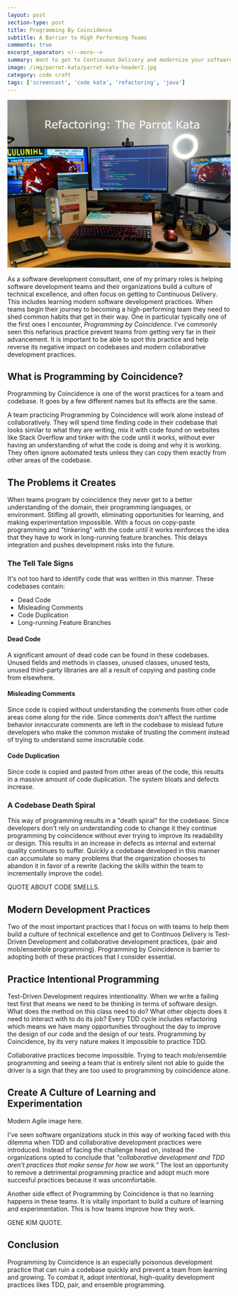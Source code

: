 ```yaml
---
layout: post
section-type: post
title: Programming By Coincidence
subtitle: A Barrier to High Performing Teams
comments: true
excerpt_separator: <!--more-->
summary: Want to get to Continuous Delivery and modernize your software development teams? It's time to leave practices like programming by coincidence behind. Read on to learn how to avoid it and adopt modern software development practices.
image: /img/parrot-kata/parrot-kata-header2.jpg
category: code craft
tags: ['screencast', 'code kata', 'refactoring', 'java']
---
```


<img src="/img/parrot-kata/parrot-kata-header1.jpg" alt="The Parrot Kata" class="img-responsive" />

As a software development consultant, one of my primary roles is helping software development teams and their organizations build a culture of technical excellence, and often focus on getting to Continuous Delivery. This includes learning modern software development practices. When teams begin their journey to becoming a high-performing team they need to shed common habits that get in their way. One in particular typically one of the first ones I encounter, _Programming by Coincidence_. I've commonly seen this nefarious practice prevent teams from getting very far in their advancement. It is important to be able to spot this practice and help reverse its negative impact on codebases and modern collaborative development practices.
<!--more-->

## What is Programming by Coincidence?

Programming by Coincidence is one of the worst practices for a team and codebase. It goes by a few different names but its effects are the same.

A team practicing Programming by Coincidence will work alone instead of collaboratively. They will spend time finding code in their codebase that looks similar to what they are writing, mix it with code found on websites like Stack Overflow and tinker with the code until it works, without ever having an understanding of what the code is doing and why it is working. They often ignore automated tests unless they can copy them exactly from other areas of the codebase. 

## The Problems it Creates
When teams program by coincidence they never get to a better understanding of the domain, their programming languages, or environment. Stifling all growth, eliminating opportunities for learning, and making experimentation impossible. With a focus on copy-paste programming and "tinkering" with the code until it works reinforces the idea that they have to work in long-running feature branches. This delays integration and pushes development risks into the future. 

### The Tell Tale Signs

It's not too hard to identify code that was written in this manner. These codebases contain:
* Dead Code
* Misleading Comments
* Code Duplication
* Long-running Feature Branches

#### Dead Code 

A significant amount of dead code can be found in these codebases. Unused fields and methods in classes, unused classes, unused tests, unused third-party libraries are all a result of copying and pasting code from elsewhere.


####  Misleading Comments 
Since code is copied without understanding the comments from other code areas come along for the ride. Since comments don't affect the runtime behavior innaccurate comments are left in the codebase to mislead future developers who make the common mistake of trusting the comment instead of trying to understand some inscrutable code. 


#### Code Duplication 
Since code is copied and pasted from other areas of the code, this results in a massive amount of code duplication. The system bloats and defects increase. 

### A Codebase Death Spiral
This way of programming results in a "death spiral" for the codebase. Since developers don't rely on understanding code to change it they continue programming by coincidence without ever trying to improve its readability or design. This results in an increase in defects as internal and external quality continues to suffer. Quickly a codebase developed in this manner can accumulate so many problems that the organization chooses to abandon it in favor of a rewrite (lacking the skills within the team to incrementally improve the code).


QUOTE ABOUT CODE SMELLS.


## Modern Development Practices
Two of the most important practices that I focus on with teams to help them build a culture of technical excellence and get to Continuos Delivery is Test-Driven Development and collaborative development practices, (pair and mob/ensemble programming). Programming by Coincidence is barrier to adopting both of these practices that I consider essential. 


## Practice Intentional Programming

Test-Driven Development requires intentionality. When we write a failing test first that means we need to be thinking in terms of software design. What does the method on this class need to do? What other objects does it need to interact with to do its job? Every TDD cycle includes refactoring which means we have many opportunities throughout the day to improve the design of our code and the design of our tests. Programming by Coincidence, by its very nature makes it impossible to practice TDD. 

Collaborative practices become impossible. Trying to teach mob/ensemble programming and seeing a team that is entirely silent not able to guide the driver is a sign that they are too used to programming by coincidence alone. 


## Create A Culture of Learning and Experimentation

Modern Agile image here. 

I've seen software organizations stuck in this way of working faced with this dilemma when TDD and collaborative development practices were introduced. Instead of facing the challenge head on, instead the organizations opted to conclude that _"collaborative development and TDD aren't practices that make sense for how we work."_ The lost an opportunity to remove a detrimental programming practice and adopt much more succesful practices because it was uncomfortable. 

Another side effect of Programming by Coincidence is that no learning happens in these teams. It is vitally important to build a culture of learning and experimentation. This is how teams improve how they work. 

GENE KIM QUOTE.

## Conclusion
Programming by Coincidence is an especially poisonous development practice that can ruin a codebase quickly and prevent a team from learning and growing. To combat it, adopt intentional, high-quality development practices likes TDD, pair, and ensemble programming. 